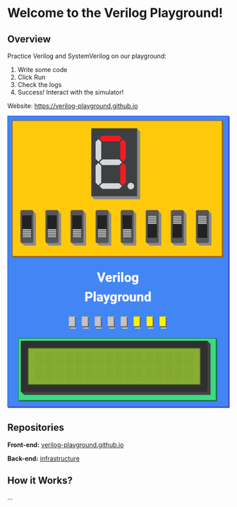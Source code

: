 # Welcome to the Verilog Playground!

## Overview

Practice Verilog and SystemVerilog on our playground:
1. Write some code
2. Click Run
3. Check the logs
4. Success! Interact with the simulator!

Website: https://verilog-playground.github.io

![Animation](https://github.com/verilog-playground/art/blob/ea775d95664f92fbba2eddffff865a58d73a8608/animation.gif)

## Repositories

**Front-end:** [verilog-playground.github.io](https://github.com/verilog-playground/verilog-playground.github.io)

**Back-end:** [infrastructure](https://github.com/verilog-playground/infrastructure)

## How it Works?

...
